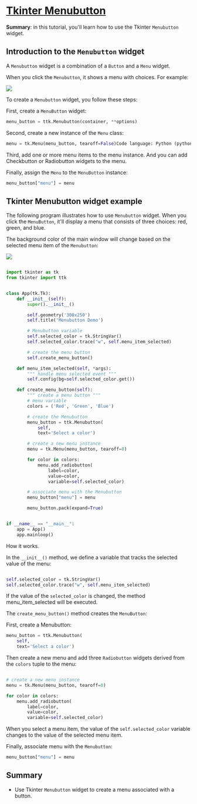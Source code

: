 
[Tkinter Menubutton](https://www.pythontutorial.net/tkinter/tkinter-menubutton/)
==================

**Summary**: in this tutorial, you'll learn how to use the Tkinter `Menubutton` widget.

Introduction to the `Menubutton` widget
---------------------------------------

A `Menubutton` widget is a combination of a `Button` and a `Menu` widget.

When you click the `Menubutton`, it shows a menu with choices. For example:

![](Tkinter-Menubutton-Example.png)

To create a `Menubutton` widget, you follow these steps:

First, create a `MenuButton` widget:

```python
menu_button = ttk.Menubutton(container, **options)
```

Second, create a new instance of the `Menu` class:

```python
menu = tk.Menu(menu_button, tearoff=False)Code language: Python (python)
```

Third, add one or more menu items to the menu instance. And you can add Checkbutton or Radiobutton widgets to the menu.

Finally, assign the `Menu` to the `MenuButton` instance:

```python
menu_button["menu"] = menu
```

Tkinter Menubutton widget example
---------------------------------

The following program illustrates how to use `Menubutton` widget. When you click the `MenuButton`, it'll display a menu that consists of three choices: red, green, and blue.

The background color of the main window will change based on the selected menu item of the `Menubutton`:


![](Tkinter-PanedWindow.gif)

```python

import tkinter as tk
from tkinter import ttk


class App(tk.Tk):
    def __init__(self):
        super().__init__()

        self.geometry('300x250')
        self.title('Menubutton Demo')

        # Menubutton variable
        self.selected_color = tk.StringVar()
        self.selected_color.trace("w", self.menu_item_selected)

        # create the menu button
        self.create_menu_button()

    def menu_item_selected(self, *args):
        """ handle menu selected event """
        self.config(bg=self.selected_color.get())

    def create_menu_button(self):
        """ create a menu button """
        # menu variable
        colors = ('Red', 'Green', 'Blue')

        # create the Menubutton
        menu_button = ttk.Menubutton(
            self,
            text='Select a color')

        # create a new menu instance
        menu = tk.Menu(menu_button, tearoff=0)

        for color in colors:
            menu.add_radiobutton(
                label=color,
                value=color,
                variable=self.selected_color)

        # associate menu with the Menubutton
        menu_button["menu"] = menu

        menu_button.pack(expand=True)


if __name__ == "__main__":
    app = App()
    app.mainloop()
```

How it works.

In the `__init__()` method, we define a variable that tracks the selected value of the menu:

```python

self.selected_color = tk.StringVar()
self.selected_color.trace("w", self.menu_item_selected)
```

If the value of the `selected_color` is changed, the method menu\_item\_selected will be executed.

The `create_menu_button()` method creates the `MenuButton`:

First, create a Menubutton:

```python
menu_button = ttk.Menubutton(
    self,
    text='Select a color')
```

Then create a new menu and add three `Radiobutton` widgets derived from the `colors` tuple to the menu:

```python

# create a new menu instance
menu = tk.Menu(menu_button, tearoff=0)

for color in colors:
    menu.add_radiobutton(
        label=color,
        value=color,
        variable=self.selected_color)
```

When you select a menu item, the value of the `self.selected_color` variable changes to the value of the selected menu item.

Finally, associate menu with the `Menubutton`:

```python
menu_button["menu"] = menu
```

Summary
-------

-   Use Tkinter `Menubutton` widget to create a menu associated with a button.

